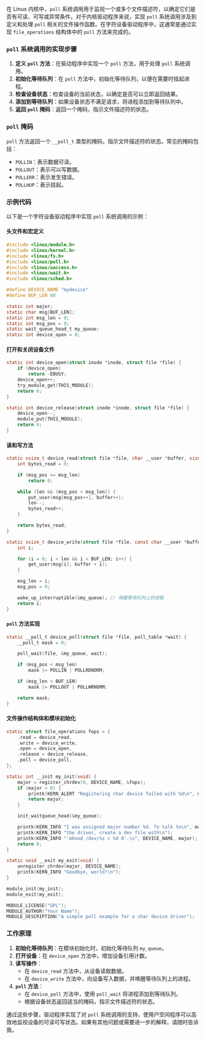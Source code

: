 在 Linux 内核中，`poll` 系统调用用于监视一个或多个文件描述符，以确定它们是否有可读、可写或异常条件。对于内核驱动程序来说，实现 `poll` 系统调用涉及到定义和处理 `poll` 相关的文件操作函数。在字符设备驱动程序中，这通常是通过实现 `file_operations` 结构体中的 `poll` 方法来完成的。

### `poll` 系统调用的实现步骤

1. **定义 `poll` 方法**：在驱动程序中实现一个 `poll` 方法，用于处理 `poll` 系统调用。
2. **初始化等待队列**：在 `poll` 方法中，初始化等待队列，以便在需要时挂起进程。
3. **检查设备状态**：检查设备的当前状态，以确定是否可以立即返回结果。
4. **添加到等待队列**：如果设备状态不满足请求，将进程添加到等待队列中。
5. **返回 `poll` 掩码**：返回一个掩码，指示文件描述符的状态。

### `poll` 掩码

`poll` 方法返回一个 `__poll_t` 类型的掩码，指示文件描述符的状态。常见的掩码包括：

- `POLLIN`：表示数据可读。
- `POLLOUT`：表示可以写数据。
- `POLLERR`：表示发生错误。
- `POLLHUP`：表示挂起。

### 示例代码

以下是一个字符设备驱动程序中实现 `poll` 系统调用的示例：

#### 头文件和宏定义

```c
#include <linux/module.h>
#include <linux/kernel.h>
#include <linux/fs.h>
#include <linux/poll.h>
#include <linux/uaccess.h>
#include <linux/wait.h>
#include <linux/sched.h>

#define DEVICE_NAME "mydevice"
#define BUF_LEN 80

static int major;
static char msg[BUF_LEN];
static int msg_len = 0;
static int msg_pos = 0;
static wait_queue_head_t my_queue;
static int device_open = 0;
```

#### 打开和关闭设备文件

```c
static int device_open(struct inode *inode, struct file *file) {
    if (device_open)
        return -EBUSY;
    device_open++;
    try_module_get(THIS_MODULE);
    return 0;
}

static int device_release(struct inode *inode, struct file *file) {
    device_open--;
    module_put(THIS_MODULE);
    return 0;
}
```

#### 读和写方法

```c
static ssize_t device_read(struct file *file, char __user *buffer, size_t len, loff_t *offset) {
    int bytes_read = 0;

    if (msg_pos >= msg_len)
        return 0;

    while (len && (msg_pos < msg_len)) {
        put_user(msg[msg_pos++], buffer++);
        len--;
        bytes_read++;
    }

    return bytes_read;
}

static ssize_t device_write(struct file *file, const char __user *buffer, size_t len, loff_t *offset) {
    int i;

    for (i = 0; i < len && i < BUF_LEN; i++) {
        get_user(msg[i], buffer + i);
    }

    msg_len = i;
    msg_pos = 0;

    wake_up_interruptible(&my_queue); // 唤醒等待队列上的进程
    return i;
}
```

#### `poll` 方法实现

```c
static __poll_t device_poll(struct file *file, poll_table *wait) {
    __poll_t mask = 0;

    poll_wait(file, &my_queue, wait);

    if (msg_pos < msg_len)
        mask |= POLLIN | POLLRDNORM;

    if (msg_len < BUF_LEN)
        mask |= POLLOUT | POLLWRNORM;

    return mask;
}
```

#### 文件操作结构体和模块初始化

```c
static struct file_operations fops = {
    .read = device_read,
    .write = device_write,
    .open = device_open,
    .release = device_release,
    .poll = device_poll,
};

static int __init my_init(void) {
    major = register_chrdev(0, DEVICE_NAME, &fops);
    if (major < 0) {
        printk(KERN_ALERT "Registering char device failed with %d\n", major);
        return major;
    }

    init_waitqueue_head(&my_queue);

    printk(KERN_INFO "I was assigned major number %d. To talk to\n", major);
    printk(KERN_INFO "the driver, create a dev file with\n");
    printk(KERN_INFO "'mknod /dev/%s c %d 0'.\n", DEVICE_NAME, major);
    return 0;
}

static void __exit my_exit(void) {
    unregister_chrdev(major, DEVICE_NAME);
    printk(KERN_INFO "Goodbye, world!\n");
}

module_init(my_init);
module_exit(my_exit);

MODULE_LICENSE("GPL");
MODULE_AUTHOR("Your Name");
MODULE_DESCRIPTION("A simple poll example for a char device driver");
```

### 工作原理

1. **初始化等待队列**：在模块初始化时，初始化等待队列 `my_queue`。
2. **打开设备**：在 `device_open` 方法中，增加设备引用计数。
3. **读写操作**：
    - 在 `device_read` 方法中，从设备读取数据。
    - 在 `device_write` 方法中，向设备写入数据，并唤醒等待队列上的进程。
4. **`poll` 方法**：
    - 在 `device_poll` 方法中，使用 `poll_wait` 将进程添加到等待队列。
    - 根据设备状态返回适当的掩码，指示文件描述符的状态。

通过这些步骤，驱动程序实现了对 `poll` 系统调用的支持，使用户空间程序可以高效地监视设备的可读可写状态。如果有其他问题或需要进一步的解释，请随时告诉我。